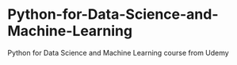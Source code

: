 # Python-for-Data-Science-and-Machine-Learning
Python for Data Science and Machine Learning course from Udemy
